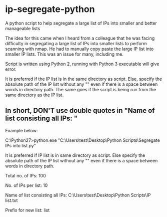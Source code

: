 # ip-segregate-python
A python script to help segregate a large list of IPs into smaller and better manageable lists

The idea for this came when I heard from a colleague that he was facing difficulty in segregating a large list of IPs into smaller lists to perform scanning with nmap. He had to manually copy paste the large IP list into smaller IP lists. This was an issue for many, including me.

Script is written using Python 2, running with Python 3 executable will give error.

It is preferred if the IP list is in the same directory as script. Else, specify the absolute path of the IP list without any "" even if there is a space between words in directory path. The same goes if the script is being run from the same directory as the IP list.

<h2>In short, DON'T use double quotes in "Name of list consisting all IPs: "</h2>


Example below:

C:\Python27>python.exe "C:\Users\test\Desktop\Python Scripts\Segregate IPs into list.py"

It is preferred if IP list is in same directory as script. Else specify the absolute path
of the IP list without any "" even if there is a space between words in directory path.


Total no. of IPs: 100

No. of IPs per list: 10

Name of list consisting all IPs: C:\Users\test\Desktop\Python Scripts\IP list.txt

Prefix for new list: list
